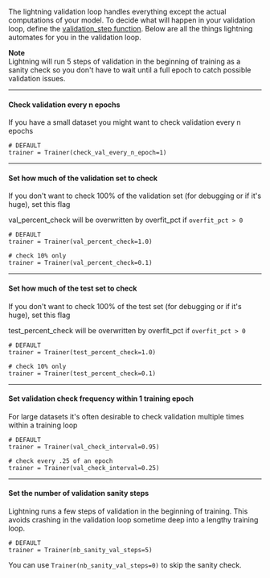 The lightning validation loop handles everything except the actual computations of your model. To decide what will happen in your validation loop, define the [validation_step function](https://williamfalcon.github.io/pytorch-lightning/LightningModule/RequiredTrainerInterface/#validation_step).
Below are all the things lightning automates for you in the validation loop.

**Note**   
Lightning will run 5 steps of validation in the beginning of training as a sanity check so you don't have to wait until a full epoch to catch possible validation issues.


---
#### Check validation every n epochs
If you have a small dataset you might want to check validation every n epochs
``` {.python}
# DEFAULT
trainer = Trainer(check_val_every_n_epoch=1)
```

---
#### Set how much of the validation set to check 
If you don't want to check 100% of the validation set (for debugging or if it's huge), set this flag

val_percent_check will be overwritten by overfit_pct if `overfit_pct > 0`

``` {.python}
# DEFAULT
trainer = Trainer(val_percent_check=1.0)

# check 10% only
trainer = Trainer(val_percent_check=0.1)
```

---
#### Set how much of the test set to check 
If you don't want to check 100% of the test set (for debugging or if it's huge), set this flag

test_percent_check will be overwritten by overfit_pct if `overfit_pct > 0`

``` {.python}
# DEFAULT
trainer = Trainer(test_percent_check=1.0)

# check 10% only
trainer = Trainer(test_percent_check=0.1)
```

---
####  Set validation check frequency within 1 training epoch
For large datasets it's often desirable to check validation multiple times within a training loop
``` {.python}
# DEFAULT
trainer = Trainer(val_check_interval=0.95)

# check every .25 of an epoch 
trainer = Trainer(val_check_interval=0.25)
```

---
####  Set the number of validation sanity steps
Lightning runs a few steps of validation in the beginning of training. This avoids crashing in the validation loop sometime deep into a lengthy training loop.
``` {.python}
# DEFAULT
trainer = Trainer(nb_sanity_val_steps=5)
```

You can use `Trainer(nb_sanity_val_steps=0)` to skip the sanity check.
